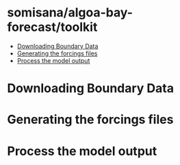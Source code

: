 # somisana/algoa-bay-forecast/toolkit

<!-- START doctoc generated TOC please keep comment here to allow auto update -->
<!-- DON'T EDIT THIS SECTION, INSTEAD RE-RUN doctoc TO UPDATE -->

- [Downloading Boundary Data](#downloading-boundary-data)
- [Generating the forcings files](#generating-the-forcings-files)
- [Process the model output](#process-the-model-output)

<!-- END doctoc generated TOC please keep comment here to allow auto update -->

# Downloading Boundary Data

# Generating the forcings files

# Process the model output
